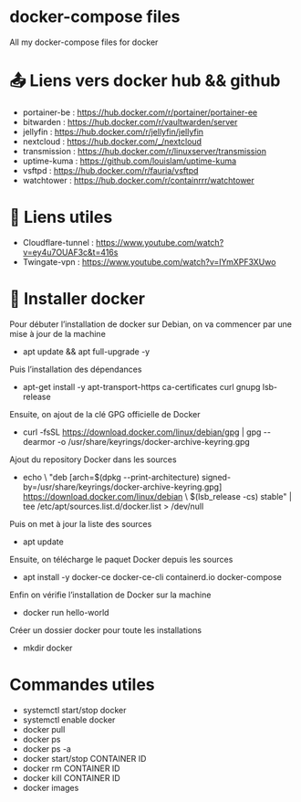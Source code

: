 # docker-compose files
All my docker-compose files for docker

# 📤 Liens vers docker hub && github
- portainer-be : https://hub.docker.com/r/portainer/portainer-ee
- bitwarden : https://hub.docker.com/r/vaultwarden/server
- jellyfin : https://hub.docker.com/r/jellyfin/jellyfin
- nextcloud : https://hub.docker.com/_/nextcloud
- transmission : https://hub.docker.com/r/linuxserver/transmission
- uptime-kuma : https://github.com/louislam/uptime-kuma
- vsftpd : https://hub.docker.com/r/fauria/vsftpd
- watchtower : https://hub.docker.com/r/containrrr/watchtower

# 🔧 Liens utiles
- Cloudflare-tunnel : https://www.youtube.com/watch?v=ey4u7OUAF3c&t=416s
- Twingate-vpn : https://www.youtube.com/watch?v=IYmXPF3XUwo

# 🐋 Installer docker
Pour débuter l’installation de docker sur Debian, on va commencer par une mise à jour de la machine
- apt update && apt full-upgrade -y

Puis l’installation des dépendances
- apt-get install -y apt-transport-https ca-certificates curl gnupg lsb-release

Ensuite, on ajout de la clé GPG officielle de Docker
- curl -fsSL https://download.docker.com/linux/debian/gpg | gpg --dearmor -o /usr/share/keyrings/docker-archive-keyring.gpg

Ajout du repository Docker dans les sources
- echo \ "deb [arch=$(dpkg --print-architecture) signed-by=/usr/share/keyrings/docker-archive-keyring.gpg] https://download.docker.com/linux/debian \ $(lsb_release -cs) stable" | tee /etc/apt/sources.list.d/docker.list > /dev/null

Puis on met à jour la liste des sources
- apt update 

Ensuite, on télécharge le paquet Docker depuis les sources
- apt install -y docker-ce docker-ce-cli containerd.io docker-compose

Enfin on vérifie l’installation de Docker sur la machine
- docker run hello-world

Créer un dossier docker pour toute les installations
- mkdir docker

# Commandes utiles
- systemctl start/stop docker         
- systemctl enable docker              
- docker pull                           
- docker ps                            
- docker ps -a                        
- docker start/stop CONTAINER ID          
- docker rm CONTAINER ID             
- docker kill CONTAINER ID             
- docker images                        
